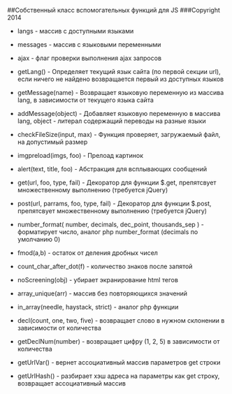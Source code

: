 ##Собственный класс вспомогательных функций для JS
###Copyright 2014

* langs - массив с доступными языками
* messages - массив с языковыми переменными
* ajax - флаг проверки выполнения ajax запросов

* getLang() - Определяет текущий язык сайта (по первой секции url), если ничего не найдено возвращается первый из доступных языков
* getMessage(name) - Возвращает языковую переменную из массива lang, в зависимости от текущего языка сайта
* addMessage(object) - Добавляет языковую переменную в массива lang, object - литерал содержащий переводы на разные языки
* checkFileSize(input, max) - Функция проверяет, загружаемый файл, на допустимый размер
* imgpreload(imgs, foo) - Прелоад картинок
* alert(text, title, foo) - Абстракция для всплывающих сообщений
* get(url, foo, type, fail) - Декоратор для функции $.get, препятсвует множественному выполнению (требуется jQuery)
* post(url, parrams, foo, type, fail) - Декоратор для функции $.post, препятсвует множественному выполнению (требуется jQuery)
* number_format( number, decimals, dec_point, thousands_sep ) - форматирует число, аналог php number_format (decimals по умолчанию 0)
* fmod(a,b) - остаток от деления дробных чисел
* count_char_after_dot(f) - количество знаков после запятой
* noScreening(obj) - убирает экранирование html тегов
* array_unique(arr) - массив без повторяющихся значений
* in_array(needle, haystack, strict) - аналог php функции
* decl(count, one, two, five) - возвращает слово в нужном склонении в зависимости от количества
* getDeclNum(number) - возвращает цифру (1, 2, 5) в зависимости от количества
* getUrlVar() - вернет ассоциативный массив параметров get строки
* getUrlHash() - разбирает хэш адреса на параметры как get строку, возвращает ассоциативный массив